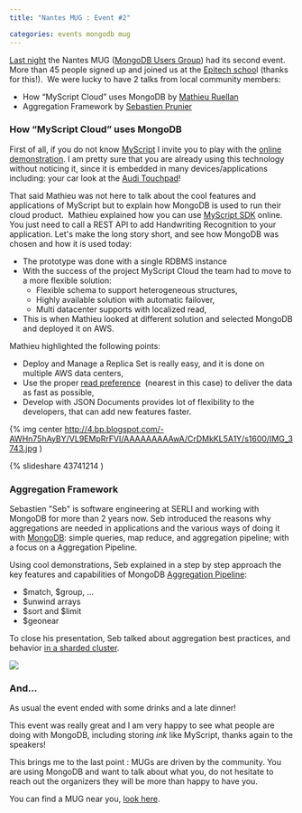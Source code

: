 ```yaml
---
title: "Nantes MUG : Event #2"

categories: events mongodb mug
---
```


[Last night](http://www.meetup.com/Nantes-MongoDB-User-Group/events/218926859/) the Nantes MUG ([MongoDB Users Group](http://www.mongodb.org/user-groups)) had its second event. More than 45 people signed up and joined us at the [Epitech schoo](http://www.epitech.eu/nantes/ecole-informatique-nantes.aspx)l (thanks for this!). &nbsp;We were lucky to have 2 talks from local community members:



* How “MyScript Cloud” uses MongoDB by [Mathieu Ruellan](https://twitter.com/mathieuruellan)
* Aggregation Framework by [Sebastien Prunier](https://twitter.com/sebprunier)

<!-- truncate -->

### How “MyScript Cloud” uses MongoDB

First of all, if you do not know [MyScript](http://myscript.com/)&nbsp;I invite you to play with the [online demonstration](http://webdemo.myscript.com/#/home).&nbsp;I am pretty sure that you are already using this technology without noticing it, since it is embedded in many devices/applications including: your car look at the [Audi Touchpad](http://vimeo.com/49013364)!

That said Mathieu was not here to talk about the cool features and applications of MyScript but to explain how MongoDB is used to run their cloud product.&nbsp;
Mathieu explained how you can use [MyScript SDK](https://dev.myscript.com/dev-kits/cloud-development-kit/) online. You just need to call a REST API to add Handwriting Recognition to your application. Let's make the long story short, and see how MongoDB was chosen and how it is used today:

* The prototype was done with a single RDBMS instance
* With the success of the project MyScript Cloud the team had to move to a more flexible solution:
  * Flexible schema to support heterogeneous structures,
  * Highly available solution with automatic failover,
  * Multi datacenter supports with localized read,
* This is when Mathieu looked at different solution and selected MongoDB and deployed it on AWS.

Mathieu highlighted the following points:

* Deploy and Manage a Replica Set is really easy, and it is done on multiple AWS data centers,
* Use the proper [read preference](http://docs.mongodb.org/manual/core/read-preference/)&nbsp; (nearest in this case) to deliver the data as fast as possible,
* Develop with JSON Documents provides lot of flexibility to the developers, that can add new features faster.

{% img center http://4.bp.blogspot.com/-AWHn75hAyBY/VL9EMpRrFVI/AAAAAAAAAwA/CrDMkKL5A1Y/s1600/IMG_3743.jpg )

{% slideshare 43741214 )


### Aggregation Framework

Sebastien "Seb" is software engineering at SERLI and working with MongoDB for more than 2 years now. Seb introduced the reasons why aggregations are needed in applications and the various ways of doing it with [MongoDB](http://docs.mongodb.org/manual/aggregation/): simple queries, map reduce, and aggregation pipeline; with a focus on a Aggregation Pipeline.

Using cool demonstrations, Seb explained in a step by step approach the key features and capabilities of MongoDB [Aggregation Pipeline](http://docs.mongodb.org/manual/core/aggregation-pipeline/):

* $match, $group, ...
* $unwind arrays
* $sort and $limit
* $geonear

To close his presentation, Seb talked about aggregation best practices, and behavior&nbsp;[in a sharded cluster](http://docs.mongodb.org/manual/core/aggregation-pipeline-sharded-collections/#aggregation-pipeline-sharded-collection).

![](http://4.bp.blogspot.com/-1fK-Q5SmL4s/VL9EQiaUIvI/AAAAAAAAAwI/AMVYrmQDPVg/s1600/IMG_3745.jpg )


### And...

As usual the event ended with some drinks and a late dinner!

This event was really great and I am very happy to see what people are doing with MongoDB, including storing _ink_ like MyScript, thanks again to the speakers!

This brings me to the last point : MUGs are driven by the community. You are using MongoDB and want to talk about what you, do not hesitate to reach out the organizers they will be more than happy to have you.

You can find a MUG near you, [look here](http://www.mongodb.org/user-groups).
